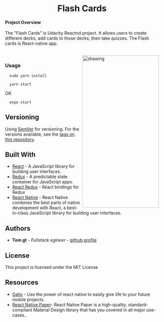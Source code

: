 <h1 align="center">Flash Cards</h1>

<p align="center">
<h4>Project Overview</h4>
The "Flash Cards" is Udacity Reactnd project. It allows users to create different decks, add cards to those decks, then take quizzes. The Flash cards is React-native app.
 </p>
<br>

<img align="right" src="https://react-1252743632.cos.ap-beijing.myqcloud.com/FlashCard/mobileFlashCardsReactNative.gif" alt="drawing" width="250" height="500" />

### Usage

```
  sudo yarn install
```
```
  yarn start
```
OR
```
  expo start
```

## Versioning

Using [SemVer](http://semver.org/) for versioning. For the versions available, see the [tags on this repository](https://github.com/your/project/tags).

## Built With

* [React](https://reactjs.org/) - A JavaScript library for building user interfaces.
* [Redux](https://redux.js.org/) - A predictable state container for JavaScript apps.
* [React Redux](https://react-redux.js.org/) - React bindings for Redux
* [React Native](https://facebook.github.io/react-native/) - React Native combines the best parts of native development with React, a best-in-class JavaScript library for building user interfaces.

## Authors

* **Tom gt** - *Fullstack egineer* - [github profile](https://github.com/tomgtbst)

## License

This project is licensed under the MIT License

## Resources

* [Galio](https://galio.io/) - Use the power of react native to easily give life to your future mobile projects.
* [React Native Paper](https://reactnativepaper.com)- React Native Paper is a high-quality, standard-compliant Material Design library that has you covered in all major use-cases..

